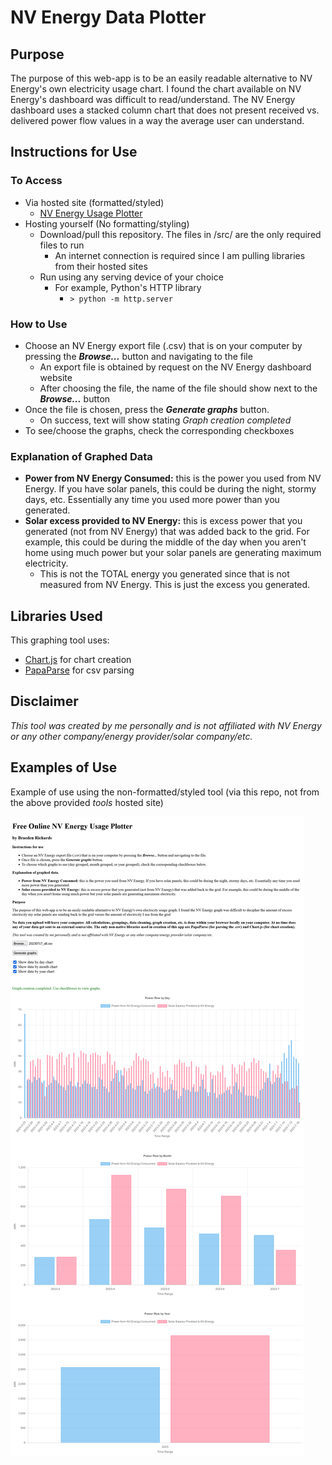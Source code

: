 # NV Energy Data Plotter

## Purpose

The purpose of this web-app is to be an easily readable alternative to NV Energy's own electricity usage chart. I found the chart available on NV Energy's dashboard was difficult to read/understand. The NV Energy dashboard uses a stacked column chart that does not present received vs. delivered power flow values in a way the average user can understand.

## Instructions for Use

### To Access

- Via hosted site (formatted/styled)
  - [NV Energy Usage Plotter](https://www.braedenrichards.com/tools/nvenergy-usage-tool/nvenergy-usage-tool)
- Hosting yourself (No formatting/styling)
  - Download/pull this repository. The files in /src/ are the only required files to run
    - An internet connection is required since I am pulling libraries from their hosted sites
  - Run using any serving device of your choice
    - For example, Python's HTTP library
      - `> python -m http.server`

### How to Use

- Choose an NV Energy export file (.csv) that is on your computer by pressing the **_Browse..._** button and navigating to the file
  - An export file is obtained by request on the NV Energy dashboard website
  - After choosing the file, the name of the file should show next to the **_Browse..._** button
- Once the file is chosen, press the **_Generate graphs_** button.
  - On success, text will show stating _Graph creation completed_
- To see/choose the graphs, check the corresponding checkboxes

### Explanation of Graphed Data

- **Power from NV Energy Consumed:** this is the power you used from NV Energy. If you have solar panels, this could be during the night, stormy days, etc. Essentially any time you used more power than you generated.
- **Solar excess provided to NV Energy:** this is excess power that you generated (not from NV Energy) that was added back to the grid. For example, this could be during the middle of the day when you aren't home using much power but your solar panels are generating maximum electricity.
  - This is not the TOTAL energy you generated since that is not measured from NV Energy. This is just the excess you generated.

## Libraries Used

This graphing tool uses:

- [Chart.js](https://www.chartjs.org/) for chart creation
- [PapaParse](https://www.papaparse.com/) for csv parsing

## Disclaimer

_This tool was created by me personally and is not affiliated with NV Energy or any other company/energy provider/solar company/etc._

## Examples of Use

Example of use using the non-formatted/styled tool (via this repo, not from the above provided _tools_ hosted site)

<img src="./example_img/example_0_comp.png">
